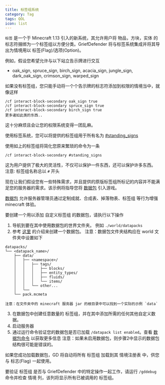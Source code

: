 ```yaml
---
title: 标签组系统
category: Tag
tags: QOL
icon: list
---
```


 `标签` 是一个于 Minecraft 1.13 引入的新系统，其允许用户将 物品，方块，实体 的标志符捆绑为一个标签组以方便分类。GriefDefender 将与标签系统集成并将其导出为情境用以 标签(Flag)/选项(Option)。

例如，假设您希望允许与以下站立告示牌进行交互

* oak_sign, spruce_sign, birch_sign, acacia_sign, jungle_sign, dark_oak_sign, crimson_sign, warped_sign 

如果没有标签组，您只能手动将一个个告示牌的标志符添加到权限的情境当中，就像这样

```
/cf interact-block-secondary oak_sign true
/cf interact-block-secondary spruce_sign true
/cf interact-block-secondary birch_sign true
更多诸如此类的东西..
```

这十分麻烦且会让您的权限系统变得一团乱麻。

使用标签系统，您可以将提供的标签组用于所有名为 [#standing_signs](https://minecraft.gamepedia.com/Tag#blocks_standing_signs)

使用如上的标签组将简化您原来繁琐的命令为一条

```
/cf interact-block-secondary #standing_signs
```

这为用户提供了极大的灵活性，不仅可以保护一件东西，还可以保护许多东西。
注意: 标签组名称总以 `#`  开头

现在让我们假设您有一些特殊需求，并且提供的原版标签组所标记的内容并不能满足您的服务器的需求。该示例将指导您将 [数据包](https://minecraft.gamepedia.com/Data_Pack) 引入游戏。

[数据包](https://minecraft.gamepedia.com/Data_Pack) 允许服务器管理员通过定制成就、合成表、掉落物表、标签组 等行为增强 minecraft 体验。

要创建一个用以添加 自定义标签组 的数据包，请执行以下操作

1. 导航到要在其中使用数据包的世界文件夹。
例如 `./world/datapacks`  
2. 参考 [这里](https://minecraft.gamepedia.com/Data_Pack) 的介绍来创建一个数据包。 
注意：数据包文件夹结构应在 world 文件夹中设置如下
```
datapacks/
└── <datapack_name>/
    ├── data/
    │   ├── <namespace>/
    │   │   ├── tags/
    │   │   │   ├── blocks/
    │   │   │   ├── entity_types/
    │   │   │   ├── fluids/
    │   │   │   └── items/
    │   │   └── other...
    │   └── 
    └── pack.mcmeta

注意：在文件夹中的 minecraft 服务器 jar 的根目录中可以找到一个实际的示例 `data`  
```  
3. 在数据包中创建任意数量的 标签组，并在其中添加所需的任何其他自定义数据。
4. 启动服务器  
5. 通过运行命令验证您的数据包是否已加载 `/datapack list enabled`。查看 [数据包命令](https://minecraft.gamepedia.com/Data_Pack) 以获取更多信息
注意：如果未启用数据包，则步骤2中显示的数据包结构很可能是错误的。

如果您成功加载数据包，GD 将自动将所有 标签组 加载到其 情境注册表 中，供您与 标志(Flag) 一起使用。

要验证 标签组 是否与 GriefDefender 中的特定操作一起工作，请运行 `/gddebug` 命令并检查 情境 列，该列将显示所有已被调用的 标签组。

